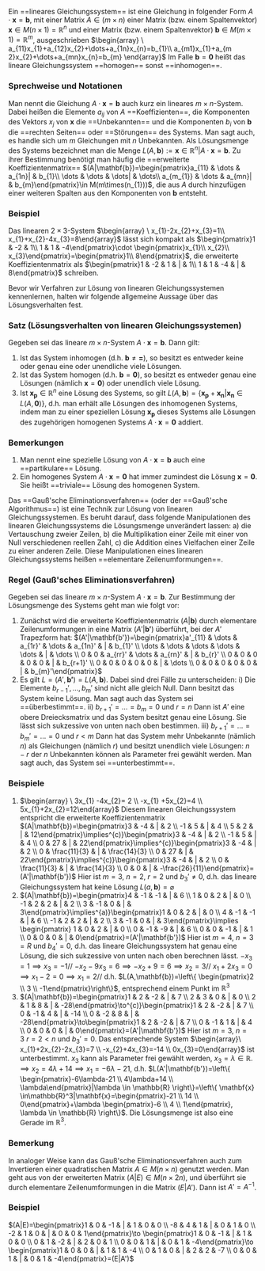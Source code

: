 Ein ==lineares Gleichungssystem== ist eine Gleichung in folgender Form $A\cdot \mathbf{x}=\mathbf{b}$, mit einer Matrix $A\in(m\times n)$ einer Matrix (bzw. einem Spaltenvektor) $\mathbf{x}\in M(n\times 1)=\mathbb{R}^n$ und einer Matrix (bzw. einem Spaltenvektor) $\mathbf{b}\in M(m\times 1)=\mathbb{R}^m$, ausgeschrieben $\begin{array} \ a_{11}x_{1}+a_{12}x_{2}+\dots+a_{1n}x_{n}=b_{1}\\ a_{m1}x_{1}+a_{m 2}x_{2}+\dots+a_{mn}x_{n}=b_{m} \end{array}$
Im Falle $\mathbf{b}=\mathbf{0}$  heißt das lineare Gleichungssystem ==homogen== sonst ==inhomogen==.

### Sprechweise und Notationen
Man nennt die Gleichung $A\cdot \mathbf{x}=\mathbf{b}$ auch kurz ein lineares $m\times n$-System. Dabei heißen die Elemente $a_{ij}$ von $A$ ==Koeffizienten==, die Komponenten des Vektors $x_{j}$ von $\mathbf{x}$ die ==Unbekannten== und die Komponenten $b_{i}$ von $\mathbf{b}$ die ==rechten Seiten== oder ==Störungen== des Systems. Man sagt auch, es handle sich um $m$ Gleichungen mit $n$ Unbekannten. Als Lösungsmenge des Systems bezeichnet man die Menge $L(A,\mathbf{b}):=\mathbf{x}\in \mathbb{R}^n|A\cdot \mathbf{x}=\mathbf{b}$. Zu ihrer Bestimmung benötigt man häufig die ==erweiterte Koeffizientenmatrix== $(A|\mathbf{b})=\begin{pmatrix}a_{11} & \dots & a_{1n}| & b_{1}\\ \dots & \dots & \dots| & \dots\\ a_{m_{1}} & \dots & a_{mn}| & b_{m}\end{pmatrix}\in M(m\times(n_{1}))$, die aus $A$ durch hinzufügen einer weiteren Spalten aus den Komponenten von $\mathbf{b}$ entsteht.

### Beispiel
Das linearen $2\times 3$-System $\begin{array} \ x_{1}-2x_{2}+x_{3}=1\\ x_{1}+x_{2}-4x_{3}=8\end{array}$ lässt sich kompakt als $\begin{pmatrix}1 & -2 & 1\\ 1 & 1 & -4\end{pmatrix}\cdot \begin{pmatrix}x_{1}\\ x_{2}\\ x_{3}\end{pmatrix}=\begin{pmatrix}1\\ 8\end{pmatrix}$, die erweiterte Koeffizientenmatrix als $\begin{pmatrix}1 & -2 & 1 & 	| & 1\\ 1 & 1 & -4 & | & 8\end{pmatrix}$ schreiben.

Bevor wir Verfahren zur Lösung von linearen Gleichungssystemen kennenlernen, halten wir folgende allgemeine Aussage über das Lösungsverhalten fest.
### Satz (Lösungsverhalten von linearen Gleichungssystemen)
Gegeben sei das lineare $m\times n$-System $A\cdot \mathbf{x}=\mathbf{b}$. Dann gilt:
1) Ist das System inhomogen (d.h. $\mathbf{b}\neq \mathbf{=}$), so besitzt es entweder keine oder genau eine oder unendliche viele Lösungen.
2) Ist das System homogen (d.h. $\mathbf{b}=\mathbf{0}$), so besitzt es entweder genau eine Lösungen (nämlich $\mathbf{x}=\mathbf{0}$) oder unendlich viele Lösung.
3) Ist $\mathbf{x_{p}}\in \mathbb{R}^n$ eine Lösung des Systems, so gilt $L(A,\mathbf{b})=\{\mathbf{x_{p}}+\mathbf{x_{n}}|\mathbf{x_{n}}\in L(A,\mathbf{0})\}$, d.h. man erhält alle Lösungen des inhomogenen Systems, indem man zu einer speziellen Lösung $\mathbf{x_{p}}$ dieses Systems alle Lösungen des zugehörigen homogenen Systems $A\cdot \mathbf{x}=\mathbf{0}$ addiert.

### Bemerkungen
1) Man nennt eine spezielle Lösung von $A\cdot \mathbf{x}=\mathbf{b}$ auch eine ==partikulare== Lösung.
2) Ein homogenes System $A\cdot \mathbf{x}=\mathbf{0}$ hat immer zumindest die Lösung $\mathbf{x}=\mathbf{0}$. Sie heißt ==triviale== Lösung des homogenen System.

Das ==Gauß'sche Eliminationsverfahren== (oder der ==Gauß'sche Algorithmus==) ist eine Technik zur Lösung von linearen Gleichungssystemen. Es beruht darauf, dass folgende Manipulationen des linearen Gleichungssystems die Lösungsmenge unverändert lassen:
a) die Vertauschung zweier Zeilen,
b) die Multiplikation einer Zeile mit einer von Null verschiedenen reellen Zahl,
c) die Addition eines Vielfachen einer Zeile zu einer anderen Zeile.
Diese Manipulationen eines linearen Gleichungssystems heißen ==elementare Zeilenumformungen==.

### Regel (Gauß'sches Eliminationsverfahren)
Gegeben sei das lineare $m\times n$-System $A\cdot \mathbf{x}=\mathbf{b}$. Zur Bestimmung der Lösungsmenge des Systems geht man wie folgt vor:
1. Zunächst wird die erweiterte Koeffizientenmatrix $(A|\mathbf{b})$ durch elementare Zeilenumformungen in eine Matrix $(A'|\mathbf{b'})$ überführt, bei der $A'$ Trapezform hat: $(A'|\mathbf{b'})=\begin{pmatrix}a'_{11} & \dots & a_{1r}' & \dots & a_{1n}' & | & b_{1}' \\ \dots & \dots & \dots & \dots & \dots & | & \dots  \\ 0 & 0 & a_{rr}' & \dots & a_{rn}' & | & b_{r}' \\ 0 & 0 & 0 & 0 & 0 & | & b_{r+1}' \\ 0 & 0 & 0 & 0 & 0 & | & \dots \\ 0 & 0 & 0 & 0 & 0 & | & b_{m}'\end{pmatrix}$
2. Es gilt $L=(A',\mathbf{b'})=L(A,\mathbf{b})$. Dabei sind drei Fälle zu unterscheiden:
	i) Die Elemente $b_{r-1}',\dots,b_{m}'$ sind nicht alle gleich Null.
		Dann besitzt das System keine Lösung. Man sagt auch das System sei ==überbestimmt==.
	ii) $b_{r+1}'=\dots=b_{m}=0$ und $r=n$
		Dann ist $A'$ eine obere Dreiecksmatrix und das System besitzt genau eine Lösung. Sie lässt sich sukzessive von unten nach oben bestimmen.
	iii) $b_{r+1}'=\dots=b_{m}'=\dots=0$ und $r<m$
		Dann hat das System mehr Unbekannte (nämlich $n$) als Gleichungen (nämlich $r$) und besitzt unendlich viele Lösungen: $n-r$ der $n$ Unbekannten können als Parameter frei gewählt werden. Man sagt auch, das System sei ==unterbestimmt==.

### Beispiele
1) $\begin{array} \ 3x_{1} -4x_{2}= 2 \\ -x_{1} +5x_{2}=4 \\ 5x_{1}+2x_{2}=12\end{array}$ Diesem linearen Gleichungssystem entspricht die erweiterte Koeffizientenmatrix $(A|\mathbf{b})=\begin{pmatrix}3 & -4 & | & 2 \\ -1 & 5 & | & 4 \\ 5 & 2 & | & 12\end{pmatrix}\implies^{c)}\begin{pmatrix}3 & -4 & | & 2 \\ -1 & 5 & | & 4 \\ 0 & 27 & | & 22\end{pmatrix}\implies^{c)}\begin{pmatrix}3 & -4 & | & 2 \\ 0 & \frac{11}{3} & | & \frac{14}{3} \\ 0 & 27 & | & 22\end{pmatrix}\implies^{c)}\begin{pmatrix}3 & -4 & | & 2 \\ 0 & \frac{11}{3} & | & \frac{14}{3} \\ 0 & 0 & | & -\frac{26}{11}\end{pmatrix}=(A'|\mathbf{b'})$ Hier ist $m=3,\ n=2,\ r=2$ und $b_{3}'\neq 0$, d.h. das lineare Gleichungssystem hat keine Lösung $L(a,\mathbf{b})=\varnothing$
2) $(A|\mathbf{b})=\begin{pmatrix}4 & -1 & -1 & | & 6 \\ 1 & 0 & 2 & | & 0 \\ -1 & 2 & 2 & | & 2  \\ 3 & -1 & 0 & | & 3\end{pmatrix}\implies^{a)}\begin{pmatrix}1 & 0 & 2 & | & 0 \\ 4 & -1 & -1 & | & 6 \\  -1 & 2 & 2 & | & 2  \\ 3 & -1 & 0 & | & 3\end{pmatrix}\implies \begin{pmatrix} 1 & 0 & 2 & | & 0 \\ 0 & -1 & -9 & | & 6 \\ 0 & 0 & -1 & | & 1 \\ 0 & 0 & 0 &  | & 0\end{pmatrix}=(A'|\mathbf{b'})$
	Hier ist $m=4,\ n=3=R$ und $b_{4}'=0$, d.h. das lineare Gleichungssystem hat genau eine Lösung, die sich sukzessive von unten nach oben berechnen lässt.
	$-x_{3}=1\implies x_{3}=-1 / /$
	$-x_{2}-9x_{3}=6\implies-x_{2}+9=6\implies x_{2}=3 //$
	$x_{1}+2x_{3}=0\implies x_{1}-2=0\implies x_{1}=2 / /$
	d.h. $L(A,\mathbf{b})=\left\{ \begin{pmatrix}2 \\ 3 \\ -1\end{pmatrix}\right\}$, entsprechend einem Punkt im $\mathbb{R}^3$
3) $(A|\mathbf{b})=\begin{pmatrix}1 & 2 & -2 & | & 7 \\ 2 & 3 & 0 & | & 0 \\ 2 & 1 & 8 & | & -28\end{pmatrix}\to^{c)}\begin{pmatrix}1 & 2 & -2 & | & 7 \\ 0 & -1 & 4 & | & -14 \\ 0 & -2 & 8 & | & -28\end{pmatrix}\to\begin{pmatrix}1 & 2 & -2 & | & 7 \\ 0 & -1 & 1 & | & 4 \\ 0 & 0 & 0 & | & 0\end{pmatrix}=(A'|\mathbf{b'})$
	Hier ist $m=3,\ n=3\ r=2<n$ und $b_{3}'=0$. Das entsprechende System $\begin{array}\ x_{1}+2x_{2}-2x_{3}=7 \\ -x_{2}+4x_{3}=-14 \\ 0x_{3}=0\end{array}$ ist unterbestimmt. $x_{3}$ kann als Parameter frei gewählt werden, $x_{3}=\lambda \in \mathbb{R}$. $\implies x_{2}=4\lambda+14\implies x_{1}=-6\lambda-21$, d.h. $L(A'|\mathbf{b'})=\left\{ \begin{pmatrix}-6\lambda-21 \\ 4\lambda+14 \\ \lambda\end{pmatrix}|\lambda \in \mathbb{R} \right\}=\left\{ \mathbf{x} \in\mathbb{R}^3|\mathbf{x}=\begin{pmatrix}-21 \\ 14 \\ 0\end{pmatrix}+\lambda \begin{pmatrix}-6 \\ 4 \\ 1\end{pmatrix}, \lambda \in \mathbb{R} \right\}$. Die Lösungsmenge ist also eine Gerade im $\mathbb{R}^3$.

### Bemerkung
In analoger Weise kann das Gauß'sche Eliminationsverfahren auch zum Invertieren einer quadratischen Matrix $A\in M(n\times n)$ genutzt werden. Man geht aus von der erweiterten Matrix $(A|E)\in M(n\times 2n)$, und überführt sie durch elementare Zeilenumformungen in die Matrix $(E|A')$. Dann ist $A'=A^{-1}$.

### Beispiel
$(A|E)=\begin{pmatrix}1 & 0 & -1 & | & 1 & 0 & 0 \\ -8 & 4 & 1 & | & 0 & 1 & 0 \\ -2 & 1 & 0 & | & 0 & 0 & 1\end{pmatrix}\to \begin{pmatrix}1 & 0 & -1 & | & 1 & 0 & 0 \\ 0 & 1 & -2 & | & 2 & 0 & 1 \\ 0 & 0 & 1 & | & 0 & 1 & -4\end{pmatrix}\to \begin{pmatrix}1 & 0 & 0 & | & 1 & 1 & -4 \\ 0 & 1 & 0 & | & 2 & 2 & -7 \\ 0 & 0 & 1 & | & 0 & 1 & -4\end{pmatrix}=(E|A')$